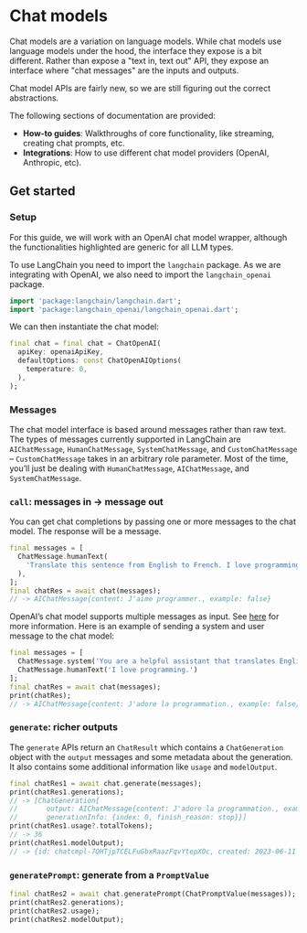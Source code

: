 # Chat models

Chat models are a variation on language models. While chat models use language
models under the hood, the interface they expose is a bit different. Rather than
expose a "text in, text out" API, they expose an interface where "chat messages"
are the inputs and outputs.

Chat model APIs are fairly new, so we are still figuring out the correct
abstractions.

The following sections of documentation are provided:

- **How-to guides**: Walkthroughs of core functionality, like streaming,
  creating chat prompts, etc.
- **Integrations**: How to use different chat model providers (OpenAI,
  Anthropic, etc).

## Get started

### Setup

For this guide, we will work with an OpenAI chat model wrapper, although the functionalities
highlighted are generic for all LLM types.

To use LangChain you need to import the `langchain` package. As we are integrating with OpenAI,
we also need to import the `langchain_openai` package.
```dart
import 'package:langchain/langchain.dart';
import 'package:langchain_openai/langchain_openai.dart';
```

We can then instantiate the chat model:
```dart
final chat = final chat = ChatOpenAI(
  apiKey: openaiApiKey,
  defaultOptions: const ChatOpenAIOptions(
    temperature: 0,
  ),
);
```

### Messages

The chat model interface is based around messages rather than raw text. The 
types of messages currently supported in LangChain are `AIChatMessage`, 
`HumanChatMessage`, `SystemChatMessage`, and `CustomChatMessage` – 
`CustomChatMessage` takes in an  arbitrary role parameter. Most of the time, 
you’ll just be dealing with `HumanChatMessage`, `AIChatMessage`, and 
`SystemChatMessage`.

### `call`: messages in -> message out

You can get chat completions by passing one or more messages to the chat model. 
The response will be a message.

```dart
final messages = [
  ChatMessage.humanText(
    'Translate this sentence from English to French. I love programming.',
  ),
];
final chatRes = await chat(messages);
// -> AIChatMessage{content: J'aime programmer., example: false}
```

OpenAI’s chat model supports multiple messages as input.
See [here](https://platform.openai.com/docs/guides/gpt/chat-completions-vs-completions) for more
information. Here is an example of sending a system and user message to the chat model:

```dart
final messages = [
  ChatMessage.system('You are a helpful assistant that translates English to French.'),
  ChatMessage.humanText('I love programming.')
];
final chatRes = await chat(messages);
print(chatRes);
// -> AIChatMessage{content: J'adore la programmation., example: false}
```

### `generate`: richer outputs

The `generate` APIs return an `ChatResult` which contains a `ChatGeneration`
object with the `output` messages and some metadata about the generation. It 
also contains some additional information like `usage` and `modelOutput`.

```dart
final chatRes1 = await chat.generate(messages);
print(chatRes1.generations);
// -> [ChatGeneration{
//       output: AIChatMessage{content: J'adore la programmation., example: false},
//       generationInfo: {index: 0, finish_reason: stop}}]
print(chatRes1.usage?.totalTokens);
// -> 36
print(chatRes1.modelOutput);
// -> {id: chatcmpl-7QHTjpTCELFuGbxRaazFqvYtepXOc, created: 2023-06-11 17:41:11.000, model: gpt-3.5-turbo}
```

### `generatePrompt`: generate from a `PromptValue`

```dart
final chatRes2 = await chat.generatePrompt(ChatPromptValue(messages));
print(chatRes2.generations);
print(chatRes2.usage);
print(chatRes2.modelOutput);
```
